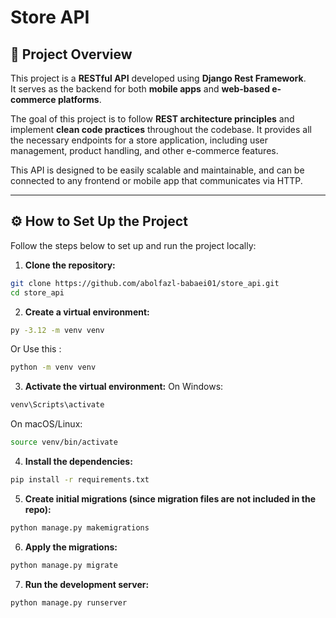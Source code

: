 # Store API

## 📝 Project Overview

This project is a **RESTful API** developed using **Django Rest Framework**.  
It serves as the backend for both **mobile apps** and **web-based e-commerce platforms**.

The goal of this project is to follow **REST architecture principles** and implement **clean code practices** throughout
the codebase. It provides all the necessary endpoints for a store application, including user management, product
handling, and other e-commerce features.

This API is designed to be easily scalable and maintainable, and can be connected to any frontend or mobile app that
communicates via HTTP.

---

## ⚙️ How to Set Up the Project

Follow the steps below to set up and run the project locally:

1. **Clone the repository:**

```bash
git clone https://github.com/abolfazl-babaei01/store_api.git
cd store_api
```

2. **Create a virtual environment:**

```bash
py -3.12 -m venv venv
```

Or Use this :

```bash
python -m venv venv
```

3. **Activate the virtual environment:**
   On Windows:

```bash
venv\Scripts\activate
```

On macOS/Linux:

```bash
source venv/bin/activate
```

4. **Install the dependencies:**

```bash
pip install -r requirements.txt
```

5. **Create initial migrations (since migration files are not included in the repo):**

```bash
python manage.py makemigrations
```

6. **Apply the migrations:**

```bash
python manage.py migrate
```

7. **Run the development server:**

```bash
python manage.py runserver
```

